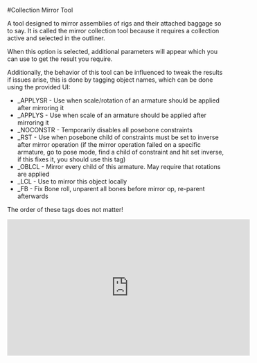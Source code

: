 #Collection Mirror Tool  
  
A tool designed to mirror assemblies of rigs and their attached baggage so to say. It is called the mirror collection tool because it requires a collection active and selected in the outliner.     
  
When this option is selected, additional parameters will appear which you can use to get the result you require.  

Additionally, the behavior of this tool can be influenced to tweak the results if issues arise, this is done by tagging object names, which can be done using the provided UI:

- _APPLYSR - Use when scale/rotation of an armature should be applied after mirroring it  
- _APPLYS - Use when scale of an armature should be applied after mirroring it  
- _NOCONSTR - Temporarily disables all posebone constraints  
- _RST - Use when posebone child of constraints must be set to inverse after mirror operation (if the mirror operation failed on a specific armature, go to pose mode, find a child of constraint and hit set inverse, if this fixes it, you should use this tag)  
- _OBLCL - Mirror every child of this armature. May require that rotations are applied  
- _LCL - Use to mirror this object locally  
- _FB - Fix Bone roll, unparent all bones before mirror op, re-parent afterwards  
  
The order of these tags does not matter!  

<iframe width="560" height="315" src="https://www.youtube.com/embed/3lA208YJRfw?si=9hg6YahYYOKQ0cbx" title="YouTube video player" frameborder="0" allow="accelerometer; autoplay; clipboard-write; encrypted-media; gyroscope; picture-in-picture; web-share" allowfullscreen></iframe>  
